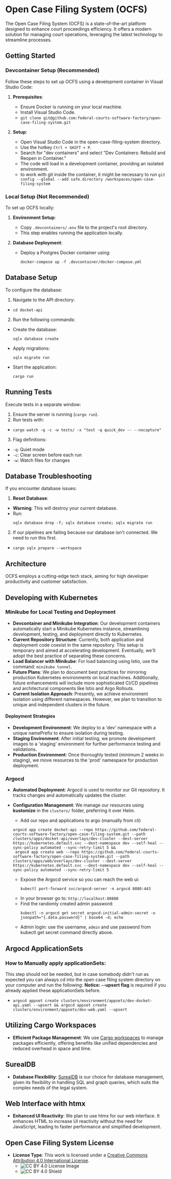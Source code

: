 # Open Case Filing System (OCFS)

The Open Case Filing System (OCFS) is a state-of-the-art platform designed to enhance court proceedings efficiency. It offers a modern solution for managing court operations, leveraging the latest technology to streamline processes.

## Getting Started

### Devcontainer Setup (Recommended)
Follow these steps to set up OCFS using a development container in Visual Studio Code:

1. **Prerequisites**:
   - Ensure Docker is running on your local machine.
   - Install Visual Studio Code.
   - `git clone git@github.com:federal-courts-software-factory/open-case-filing-system.git`

2. **Setup**:
   - Open Visual Studio Code in the open-case-filing-system directory.
   - Use the hotkey `Ctrl + SHIFT + P`.
   - Search for "dev containers" and select "Dev Containers: Rebuild and Reopen in Container."
   - The code will load in a development container, providing an isolated environment.
   - to work with git inside the container, it might be necessary to run `git config --global --add safe.directory /workspaces/open-case-filing-system`

### Local Setup (Not Recommended)
To set up OCFS locally:

1. **Environment Setup**:
   - Copy `.devcontainers/.env` file to the project's root directory.
   - This step enables running the application locally.

2. **Database Deployment**:
   - Deploy a Postgres Docker container using:
     ```
     docker-compose up -f .devcontainer/docker-compose.yml
     ```



## Database Setup

To configure the database:

1. Navigate to the API directory:
- `cd docket-api`

2. Run the following commands:
- Create the database:
  ```
  sqlx database create
  ```
- Apply migrations:
  ```
  sqlx migrate run
  ```
- Start the application:
  ```
  cargo run
  ```

## Running Tests

Execute tests in a separate window:


1. Ensure the server is running (`cargo run`).
2. Run tests with:
- `cargo watch -q -c -w tests/ -x "test -q quick_dev -- --nocapture"`
3. Flag definitions:
- `-q`: Quiet mode
- `-c`: Clear screen before each run
- `-w`: Watch files for changes


## Database Troubleshooting

If you encounter database issues:

1. **Reset Database**:
- **Warning**: This will destroy your current database.
- Run:
  ```
  sqlx database drop -f; sqlx database create; sqlx migrate run
  ```
2. If our pipelines are failing because our database isn't connected. We need to run this first. 
- `cargo sqlx prepare --workspace`

## Architecture

OCFS employs a cutting-edge tech stack, aiming for high developer productivity and customer satisfaction.


## Developing with Kubernetes

### Minikube for Local Testing and Deployment
- **Devcontainer and Minikube Integration**: Our development containers automatically start a Minikube Kubernetes instance, streamlining development, testing, and deployment directly to Kubernetes.
- **Current Repository Structure**: Currently, both application and deployment code coexist in the same repository. This setup is temporary and aimed at accelerating development. Eventually, we'll adopt the best practice of separating these concerns.
- **Load Balancer with Minikube**: For load balancing using Istio, use the command: `minikube tunnel`.
- **Future Plans**: We plan to document best practices for mirroring production Kubernetes environments on local machines. Additionally, future enhancements will include more sophisticated CI/CD pipelines and architectural components like Istio and Argo Rollouts.
- **Current Isolation Approach**: Presently, we achieve environment isolation using different namespaces. However, we plan to transition to unique and independent clusters in the future.

#### Deployment Strategies
- **Development Environment**: We deploy to a 'dev' namespace with a unique namePrefix to ensure isolation during testing.
- **Staging Environment**: After initial testing, we promote development images to a 'staging' environment for further performance testing and validations.
- **Production Environment**: Once thoroughly tested (minimum 2 weeks in staging), we move resources to the 'prod' namespace for production deployment.

### Argocd
- **Automated Deployment**: Argocd is used to monitor our Git repository. It tracks changes and automatically updates the cluster. 
- **Configuration Management**: We manage our resources using **kustomize** in the `clusters/` folder, preferring it over Helm.
    * Add our repo and applications to argo (manually from cli) 
    ```
    argocd app create docket-api --repo https://github.com/federal-courts-software-factory/open-case-filing-system.git --path clusters/apps/docket-api/overlays/dev-cluster --dest-server https://kubernetes.default.svc --dest-namespace dev --self-heal --sync-policy automated --sync-retry-limit 5 && 
     argocd app create web --repo https://github.com/federal-courts-software-factory/open-case-filing-system.git --path clusters/apps/web/overlays/dev-cluster --dest-server https://kubernetes.default.svc --dest-namespace dev --self-heal --sync-policy automated --sync-retry-limit 5 
    ```
    * Expose the Argocd service so you can reach the web ui:
      ```
      kubectl port-forward svc/argocd-server -n argocd 8080:443
      ```
    - In your browser go to: `http://localhost:80880`

    * Find the randomly created admin password:
      ```
      kubectl -n argocd get secret argocd-initial-admin-secret -o jsonpath="{.data.password}" | base64 -d; echo
      ```
    - Admin login: use the username, `admin` and use password from kubectl get secret command directly above.
## Argocd ApplicationSets
### How to Manually apply applicationSets:
This step should not be needed, but in case somebody didn't run as expected you can always cd into the open case filing system directory on your computer and run the following:  **Notice: --upsert flag** is required if you already applied these applicationSets before.

  * 
    ```
    argocd appset create clusters/environment/appsets/dev-docket-api.yaml --upsert && argocd appset create clusters/environment/appsets/dev-web.yaml --upsert
    ```

## Utilizing Cargo Workspaces
- **Efficient Package Management**: We use [Cargo workspaces](https://doc.rust-lang.org/book/ch14-03-cargo-workspaces.html) to manage packages efficiently, offering benefits like unified dependencies and reduced overhead in space and time.

## SurealDB
- **Database Flexibility**: [SurealDB](https://surealdb.com) is our choice for database management, given its flexibility in handling SQL and graph queries, which suits the complex needs of the legal system.

## Web Interface with htmx
- **Enhanced UI Reactivity**: We plan to use htmx for our web interface. It enhances HTML to increase UI reactivity without the need for JavaScript, leading to faster performance and simplified development.

## Open Case Filing System License
- **License Type**: This work is licensed under a [Creative Commons Attribution 4.0 International License](http://creativecommons.org/licenses/by/4.0/).
    - ![CC BY 4.0 License Image](https://i.creativecommons.org/l/by/4.0/88x31.png)
    - ![CC BY 4.0 Shield](https://img.shields.io/badge/License-CC%20BY%204.0-lightgrey.svg)
